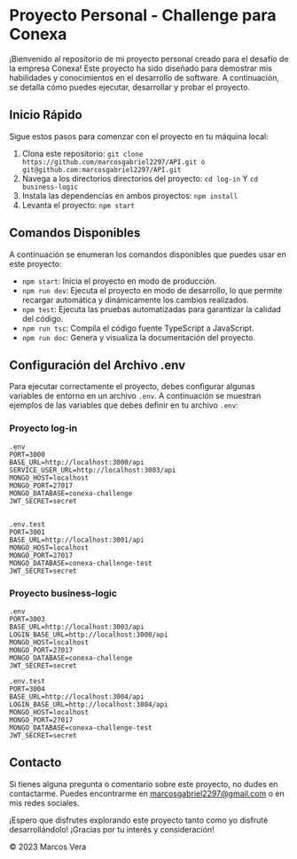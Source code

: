 # Proyecto Personal - Challenge para Conexa

¡Bienvenido al repositorio de mi proyecto personal creado para el desafío de la empresa Conexa! Este proyecto ha sido diseñado para demostrar mis habilidades y conocimientos en el desarrollo de software. A continuación, se detalla cómo puedes ejecutar, desarrollar y probar el proyecto.

## Inicio Rápido

Sigue estos pasos para comenzar con el proyecto en tu máquina local:

1. Clona este repositorio: `git clone https://github.com/marcosgabriel2297/API.git ó git@github.com:marcosgabriel2297/API.git`
2. Navega a los directorios directorios del proyecto: `cd log-in` Y `cd business-logic`
3. Instala las dependencias en ambos proyectos: `npm install`
4. Levanta el proyecto: `npm start`

## Comandos Disponibles

A continuación se enumeran los comandos disponibles que puedes usar en este proyecto:

- `npm start`: Inicia el proyecto en modo de producción.
- `npm run dev`: Ejecuta el proyecto en modo de desarrollo, lo que permite recargar automática y dinámicamente los cambios realizados.
- `npm test`: Ejecuta las pruebas automatizadas para garantizar la calidad del código.
- `npm run tsc`: Compila el código fuente TypeScript a JavaScript.
- `npm run doc`: Genera y visualiza la documentación del proyecto.

## Configuración del Archivo .env

Para ejecutar correctamente el proyecto, debes configurar algunas variables de entorno en un archivo `.env`. A continuación se muestran ejemplos de las variables que debes definir en tu archivo `.env`:
### Proyecto log-in

```
.env
PORT=3000
BASE_URL=http://localhost:3000/api
SERVICE_USER_URL=http://localhost:3003/api
MONGO_HOST=localhost
MONGO_PORT=27017
MONGO_DATABASE=conexa-challenge
JWT_SECRET=secret


.env.test
PORT=3001
BASE_URL=http://localhost:3001/api
MONGO_HOST=localhost
MONGO_PORT=27017
MONGO_DATABASE=conexa-challenge-test
JWT_SECRET=secret
```

### Proyecto business-logic
```
.env
PORT=3003
BASE_URL=http://localhost:3003/api
LOGIN_BASE_URL=http://localhost:3000/api
MONGO_HOST=localhost
MONGO_PORT=27017
MONGO_DATABASE=conexa-challenge
JWT_SECRET=secret

.env.test
PORT=3004
BASE_URL=http://localhost:3004/api
LOGIN_BASE_URL=http://localhost:3004/api
MONGO_HOST=localhost
MONGO_PORT=27017
MONGO_DATABASE=conexa-challenge-test
JWT_SECRET=secret
```
## Contacto

Si tienes alguna pregunta o comentario sobre este proyecto, no dudes en contactarme. Puedes encontrarme en <marcosgabriel2297@gmail.com> o en mis redes sociales.

¡Espero que disfrutes explorando este proyecto tanto como yo disfruté desarrollándolo! ¡Gracias por tu interés y consideración!

© 2023 Marcos Vera

